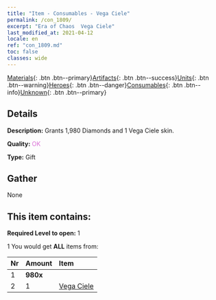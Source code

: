 ```yaml
---
title: "Item - Consumables - Vega Ciele"
permalink: /con_1809/
excerpt: "Era of Chaos  Vega Ciele"
last_modified_at: 2021-04-12
locale: en
ref: "con_1809.md"
toc: false
classes: wide
---
```

 [Materials](/){: .btn .btn--primary}[Artifacts](/Artifacts/){: .btn .btn--success}[Units](/Units/){: .btn .btn--warning}[Heroes](/Heroes/){: .btn .btn--danger}[Consumables](/Consumables/){: .btn .btn--info}[Unknown](/Unknown/){: .btn .btn--primary}

## Details
 **Description:** Grants 1,980 Diamonds and 1 Vega Ciele skin.

 **Quality:** <span style="color: #DA70D6">OK</span>

 **Type:** Gift

## Gather

  None

## This item contains:

 **Required Level to open:** 1

 1 You would get **ALL** items  from:

  | Nr | Amount |     Item    |
  |:---|:-------|:------------|
  | 1 |  **980x** | <i class="fas fa-gem"/> |  | 
  | 2 | 1 | [Vega Ciele](/Items/con_1061/) | 
